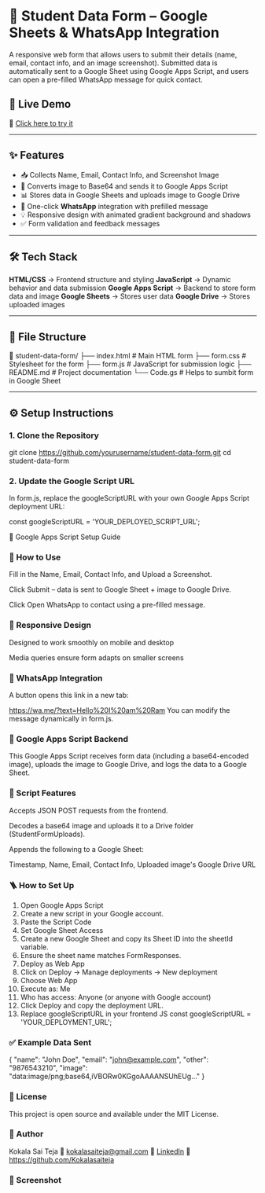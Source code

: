 # 📄 Student Data Form – Google Sheets & WhatsApp Integration

A responsive web form that allows users to submit their details (name, email, contact info, and an image screenshot). Submitted data is automatically sent to a Google Sheet using Google Apps Script, and users can open a pre-filled WhatsApp message for quick contact.

## 🚀 Live Demo

🔗 [Click here to try it](#) <!-- Replace with your live deployment URL -->

---

## ✨ Features

- 📥 Collects Name, Email, Contact Info, and Screenshot Image
- 📁 Converts image to Base64 and sends it to Google Apps Script
- 📊 Stores data in Google Sheets and uploads image to Google Drive
- 📱 One-click **WhatsApp** integration with prefilled message
- 💡 Responsive design with animated gradient background and shadows
- ✅ Form validation and feedback messages

---

## 🛠️ Tech Stack

**HTML/CSS** -> Frontend structure and styling 
**JavaScript** -> Dynamic behavior and data submission 
**Google Apps Script** -> Backend to store form data and image
**Google Sheets** -> Stores user data 
**Google Drive** -> Stores uploaded images 

---

## 📂 File Structure

📁 student-data-form/
├── index.html # Main HTML form
├── form.css # Stylesheet for the form
├── form.js # JavaScript for submission logic
├── README.md # Project documentation
└── Code.gs # Helps to sumbit form in Google Sheet


---

## ⚙️ Setup Instructions

### 1. Clone the Repository

git clone https://github.com/yourusername/student-data-form.git
cd student-data-form

### 2. Update the Google Script URL
In form.js, replace the googleScriptURL with your own Google Apps Script deployment URL:

const googleScriptURL = 'YOUR_DEPLOYED_SCRIPT_URL';

📖 Google Apps Script Setup Guide

### 🧪 How to Use
Fill in the Name, Email, Contact Info, and Upload a Screenshot.

Click Submit – data is sent to Google Sheet + image to Google Drive.

Click Open WhatsApp to contact using a pre-filled message.

### 📱 Responsive Design
Designed to work smoothly on mobile and desktop

Media queries ensure form adapts on smaller screens

### 💬 WhatsApp Integration
A button opens this link in a new tab:

https://wa.me/?text=Hello%20I%20am%20Ram
You can modify the message dynamically in form.js.

### 📡 Google Apps Script Backend
This Google Apps Script receives form data (including a base64-encoded image), uploads the image to Google Drive, and logs the data to a Google Sheet.

### 🔧 Script Features
Accepts JSON POST requests from the frontend.

Decodes a base64 image and uploads it to a Drive folder (StudentFormUploads).

Appends the following to a Google Sheet:

Timestamp, Name, Email, Contact Info, Uploaded image's Google Drive URL

### 🪜 How to Set Up
1. Open Google Apps Script
2. Create a new script in your Google account.
3. Paste the Script Code
4. Set Google Sheet Access
5. Create a new Google Sheet and copy its Sheet ID into the sheetId variable.
6. Ensure the sheet name matches FormResponses.
7. Deploy as Web App
8. Click on Deploy → Manage deployments → New deployment
9. Choose Web App
10. Execute as: Me
11. Who has access: Anyone (or anyone with Google account)
12. Click Deploy and copy the deployment URL.
13. Replace googleScriptURL in your frontend JS
const googleScriptURL = 'YOUR_DEPLOYMENT_URL';

### ✅ Example Data Sent
{
  "name": "John Doe",
  "email": "john@example.com",
  "other": "9876543210",
  "image": "data:image/png;base64,iVBORw0KGgoAAAANSUhEUg..."
}

### 🧾 License
This project is open source and available under the MIT License.

### 🙌 Author
Kokala Sai Teja
📧 kokalasaiteja@gmail.com
🔗 [LinkedIn](https://www.linkedin.com/in/kokala-sai-teja-245a12299/)
🔗 https://github.com/Kokalasaiteja

### 📸 Screenshot
